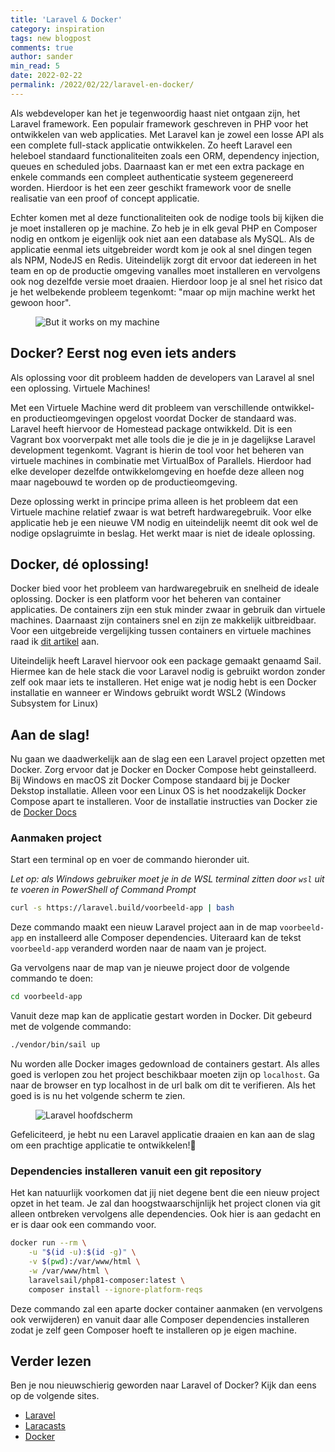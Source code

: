 ```yaml
---
title: 'Laravel & Docker'
category: inspiration
tags: new blogpost
comments: true
author: sander
min_read: 5
date: 2022-02-22
permalink: /2022/02/22/laravel-en-docker/
---
```


Als webdeveloper kan het je tegenwoordig haast niet ontgaan zijn, het Laravel framework. Een populair framework geschreven in PHP voor het ontwikkelen van web applicaties. Met Laravel kan je zowel een losse API als een complete full-stack applicatie ontwikkelen. Zo heeft Laravel een heleboel standaard functionaliteiten zoals een ORM, dependency injection, queues en scheduled jobs. Daarnaast kan er met een extra package en enkele commands een compleet authenticatie systeem gegenereerd worden. Hierdoor is het een zeer geschikt framework voor de snelle realisatie van een proof of concept applicatie.

Echter komen met al deze functionaliteiten ook de nodige tools bij kijken die je moet installeren op je machine. Zo heb je in elk geval PHP en Composer nodig en ontkom je eigenlijk ook niet aan een database als MySQL. Als de applicatie eenmal iets uitgebreider wordt kom je ook al snel dingen tegen als NPM, NodeJS en Redis. Uiteindelijk zorgt dit ervoor dat iedereen in het team en op de productie omgeving vanalles moet installeren en vervolgens ook nog dezelfde versie moet draaien. Hierdoor loop je al snel het risico dat je het welbekende probleem tegenkomt: "maar op mijn machine werkt het gewoon hoor".

<figure style="display: flex; align-items: center">
    <img src="/assets/laravel-en-docker/but-it-works-on-my-machine.jpg" alt="But it works on my machine" style="max-width: 50%;">
</figure>

## Docker? Eerst nog even iets anders

Als oplossing voor dit probleem hadden de developers van Laravel al snel een oplossing. Virtuele Machines!

Met een Virtuele Machine werd dit probleem van verschillende ontwikkel- en productieomgevingen opgelost voordat Docker de standaard was. Laravel heeft hiervoor de Homestead package ontwikkeld. Dit is een Vagrant box voorverpakt met alle tools die je die je in je dagelijkse Laravel development tegenkomt. Vagrant is hierin de tool voor het beheren van virtuele machines in combinatie met VirtualBox of Parallels. Hierdoor had elke developer dezelfde ontwikkelomgeving en hoefde deze alleen nog maar nagebouwd te worden op de productieomgeving.

Deze oplossing werkt in principe prima alleen is het probleem dat een Virtuele machine relatief zwaar is wat betreft hardwaregebruik. Voor elke applicatie heb je een nieuwe VM nodig en uiteindelijk neemt dit ook wel de nodige opslagruimte in beslag. Het werkt maar is niet de ideale oplossing.

## Docker, dé oplossing!

Docker bied voor het probleem van hardwaregebruik en snelheid de ideale oplossing. Docker is een platform voor het beheren van container applicaties. De containers zijn een stuk minder zwaar in gebruik dan virtuele machines. Daarnaast zijn containers snel en zijn ze makkelijk uitbreidbaar. Voor een uitgebreide vergelijking tussen containers en virtuele machines raad ik [dit artikel](https://www.burwood.com/blog-archive/containerization-vs-virtualization) aan.

Uiteindelijk heeft Laravel hiervoor ook een package gemaakt genaamd Sail. Hiermee kan de hele stack die voor Laravel nodig is gebruikt wordon zonder zelf ook maar iets te installeren. Het enige wat je nodig hebt is een Docker installatie en wanneer er Windows gebruikt wordt WSL2 (Windows Subsystem for Linux)

## Aan de slag!

Nu gaan we daadwerkelijk aan de slag een een Laravel project opzetten met Docker. Zorg ervoor dat je Docker en Docker Compose hebt geinstalleerd. Bij Windows en macOS zit Docker Compose standaard bij je Docker Dekstop installatie. Alleen voor een Linux OS is het noodzakelijk Docker Compose apart te installeren. Voor de installatie instructies van Docker zie de [Docker Docs](https://docs.docker.com/desktop/)

### Aanmaken project

Start een terminal op en voer de commando hieronder uit.

_Let op: als Windows gebruiker moet je in de WSL terminal zitten door `wsl` uit te voeren in PowerShell of Command Prompt_

```bash
curl -s https://laravel.build/voorbeeld-app | bash
```

Deze commando maakt een nieuw Laravel project aan in de map `voorbeeld-app` en installeerd alle Composer dependencies. Uiteraard kan de tekst `voorbeeld-app` veranderd worden naar de naam van je project.

Ga vervolgens naar de map van je nieuwe project door de volgende commando te doen:

```bash
cd voorbeeld-app
```

Vanuit deze map kan de applicatie gestart worden in Docker. Dit gebeurd met de volgende commando:

```bash
./vendor/bin/sail up
```

Nu worden alle Docker images gedownload de containers gestart. Als alles goed is verlopen zou het project beschikbaar moeten zijn op `localhost`. Ga naar de browser en typ localhost in de url balk om dit te verifieren. Als het goed is is nu het volgende scherm te zien.

<figure>
    <img src="/assets/laravel-en-docker/succesvolle-laravel-app.png" alt="Laravel hoofdscherm">
</figure>

Gefeliciteerd, je hebt nu een Laravel applicatie draaien en kan aan de slag om een prachtige applicatie te ontwikkelen!🎉

### Dependencies installeren vanuit een git repository

Het kan natuurlijk voorkomen dat jij niet degene bent die een nieuw project opzet in het team. Je zal dan hoogstwaarschijnlijk het project clonen via git alleen ontbreken vervolgens alle dependencies. Ook hier is aan gedacht en er is daar ook een commando voor.

```bash
docker run --rm \
    -u "$(id -u):$(id -g)" \
    -v $(pwd):/var/www/html \
    -w /var/www/html \
    laravelsail/php81-composer:latest \
    composer install --ignore-platform-reqs
```

Deze commando zal een aparte docker container aanmaken (en vervolgens ook verwijderen) en vanuit daar alle Composer dependencies installeren zodat je zelf geen Composer hoeft te installeren op je eigen machine.

## Verder lezen

Ben je nou nieuwschierig geworden naar Laravel of Docker? Kijk dan eens op de volgende sites.

- [Laravel](https://laravel.com/)
- [Laracasts](https://laracasts.com/)
- [Docker](https://www.docker.com/)
